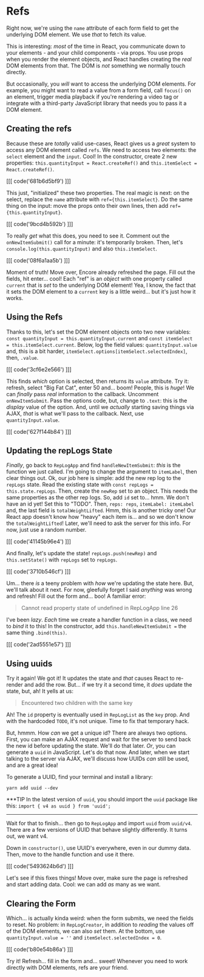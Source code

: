 # Refs

Right now, we're using the `name` attribute of each form field to get the underlying
DOM element. We use *that* to fetch its value.

This is interesting: *most* of the time in React, you communicate down to your
elements - and your child components - via props. You use props when you render the
element objects, and React handles creating the *real* DOM elements from that. The
DOM is *not* something we normally touch directly.

But occasionally, you *will* want to access the underlying DOM elements. For example,
you might want to read a value from a form field, call `focus()` on an element, trigger
media playback if you're rendering a video tag or integrate with a third-party
JavaScript library that needs you to pass it a DOM element.

## Creating the refs

Because these are *totally* valid use-cases, React gives us a *great* system to
access any DOM element called `refs`. We need to access two elements: the `select`
element and the `input`. Cool! In the constructor, create 2 new properties:
`this.quantityInput = React.createRef()` and `this.itemSelect = React.createRef()`.

[[[ code('681b6d5bf9') ]]]

This just, "initialized" these two properties. The real magic is next: on the select,
replace the `name` attribute with `ref={this.itemSelect}`. Do the same thing on the
input: move the props onto their own lines, then add `ref={this.quantityInput}`.

[[[ code('9bcd4b592b') ]]]

To really *get* what this does, you need to see it. Comment out the `onNewItemSubmit()`
call for a minute: it's temporarily broken. Then, let's `console.log(this.quantityInput)`
and also `this.itemSelect`.

[[[ code('08f6a1aa5b') ]]]

Moment of truth! Move over, Encore already refreshed the page. Fill out the fields,
hit enter... cool! Each "ref" is an *object* with one property called `current`
that is *set* to the underlying DOM element! Yea, I know, the fact that it sets
the DOM element to a `current` key is a little weird... but it's just how it works.

## Using the Refs

Thanks to this, let's set the DOM element objects onto two new variables:
`const quantityInput = this.quantityInput.current` and
`const itemSelect = this.itemSelect.current`. Below, log the field values:
`quantityInput.value` and, this is a bit harder,
`itemSelect.options[itemSelect.selectedIndex]`, then, `.value`.

[[[ code('3cf6e2e566') ]]]

This finds *which* option is selected, then returns its `value` attribute. Try
it: refresh, select "Big Fat Cat", enter 50 and... boom! People, this is *huge*!
We can *finally* pass *real* information to the callback. Uncomment `onNewItemSubmit`.
Pass the options code, but, change to `.text`: this is the *display* value of the
option. And, until we *actually* starting saving things via AJAX, *that* is what
we'll pass to the callback. Next, use `quantityInput.value`.

[[[ code('627f144b84') ]]]

## Updating the repLogs State

*Finally*, go back to `RepLogApp` and find `handleNewItemSubmit`: *this* is the
function we just called. I'm going to change the argument to `itemLabel`, then
clear things out. Ok, our job here is simple: add the new rep log to the
`repLogs` state. Read the existing state with `const repLogs = this.state.repLogs`.
Then, create the `newRep` set to an object. This needs the same properties as the
other rep logs. So, add `id` set to... hmm. We don't have an id yet! Set this to
"TODO". Then, `reps: reps`, `itemLabel: itemLabel` and, the last field is
`totalWeightLifted`. Hmm, this is another tricky one! Our React app doesn't know
how "heavy" each item is... and so we don't know the `totalWeightLifted`! Later,
we'll need to ask the server for this info. For now, just use a random number.

[[[ code('41145b96e4') ]]]

And finally, let's update the state! `repLogs.push(newRep)` and `this.setState()`
with `repLogs` set to `repLogs`.

[[[ code('3710b546cf') ]]]

Um... there *is* a teeny problem with *how* we're updating the state here. But,
we'll talk about it next. For now, gleefully forget I said *anything* was wrong
and refresh! Fill out the form and... boo! A familiar error:

> Cannot read property state of undefined in RepLogApp line 26

I've been *lazy*. *Each* time we create a handler function in a class, we need to
*bind* it to this! In the constructor, add `this.handleNewItemSubmit =` the same
thing `.bind(this)`.

[[[ code('2ad5551e57') ]]]

## Using uuids

Try it again! We got it! It updates the state and *that* causes React to re-render
and add the row. But... if we try it a second time, it *does* update the state,
but, ah! It yells at us:

> Encountered two children with the same key

Ah! The `id` property is eventually used in `RepLogList` as the `key` prop. And
with the hardcoded `TODO`, it's not unique. Time to fix that temporary hack.

But, hmmm. How *can* we get a unique id? There are always two options. First, you
can make an AJAX request and wait for the server to send back the new id before
updating the state. We'll do that later. *Or*, you can generate a `uuid` in JavaScript.
Let's do that now. And later, when we start talking to the server via AJAX, we'll
discuss how UUIDs *can* still be used, and are a great idea!

To generate a UUID, find your terminal and install a library:

```terminal
yarn add uuid --dev
```

***TIP
In the latest version of `uuid`, you should import the `uuid` package like this: `import { v4 as uuid } from 'uuid';`
***

Wait for that to finish... then go to `RepLogApp` and import `uuid` from
`uuid/v4`. There are a few versions of UUID that behave slightly differently.
It turns out, we want v4.

Down in `constructor()`, use UUID's everywhere, even in our dummy data. Then, move
to the handle function and use it there.

[[[ code('5493624b6d') ]]]

Let's see if this fixes things! Move over, make sure the page is refreshed and
start adding data. Cool: we can add *as* many as we want.

## Clearing the Form

Which... is actually kinda weird: when the form submits, we need the fields to
reset. No problem: in `RepLogCreator`, in addition to *reading* the values off
of the DOM elements, we can also *set* them. At the bottom, use
`quantityInput.value = ''` and `itemSelect.selectedIndex = 0`.

[[[ code('b80e54b86a') ]]]

Try it! Refresh... fill in the form and... sweet! Whenever you need to work
directly with DOM elements, refs are your friend.
